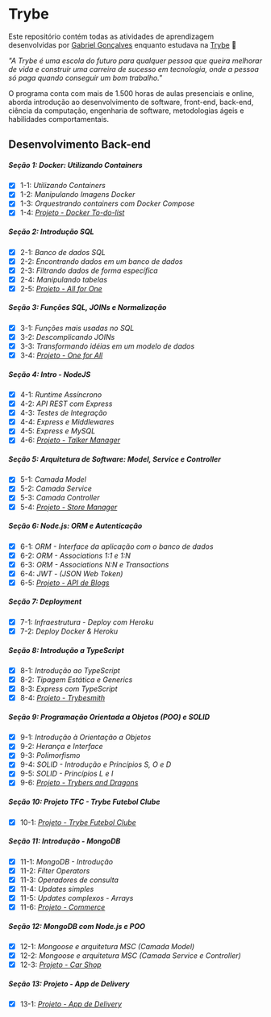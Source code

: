 # Trybe

Este repositório contém todas as atividades de aprendizagem desenvolvidas por [Gabriel Gonçalves](https://www.linkedin.com/in/gabrielraedergoncalves/) enquanto estudava na [Trybe](https://www.betrybe.com/) :rocket:

_"A Trybe é uma escola do futuro para qualquer pessoa que queira melhorar de vida e construir uma carreira de sucesso em tecnologia, onde a pessoa só paga quando conseguir um bom trabalho."_

O programa conta com mais de 1.500 horas de aulas presenciais e online, aborda introdução ao desenvolvimento de software, front-end, back-end, ciência da computação, engenharia de software, metodologias ágeis e habilidades comportamentais.

## Desenvolvimento Back-end

##### Seção 1: Docker: Utilizando Containers

- [X] 1-1: _Utilizando Containers_
- [X] 1-2: _Manipulando Imagens Docker_
- [X] 1-3: _Orquestrando containers com Docker Compose_
- [X] 1-4: _[Projeto - Docker To-do-list](https://github.com/gabrielraeder/back-end-projects/tree/main/docker-todo-list)_

##### Seção 2: Introdução SQL

- [X] 2-1: _Banco de dados SQL_
- [X] 2-2: _Encontrando dados em um banco de dados_
- [X] 2-3: _Filtrando dados de forma específica_
- [X] 2-4: _Manipulando tabelas_
- [X] 2-5: _[Projeto - All for One](https://github.com/gabrielraeder/back-end-projects/tree/main/mysql-all-for-one)_

##### Seção 3: Funções SQL, JOINs e Normalização

- [X] 3-1: _Funções mais usadas no SQL_
- [X] 3-2: _Descomplicando JOINs_
- [X] 3-3: _Transformando idéias em um modelo de dados_
- [X] 3-4: _[Projeto - One for All](https://github.com/gabrielraeder/back-end-projects/tree/main/mysql-one-for-all)_

##### Seção 4: Intro - NodeJS

- [X] 4-1: _Runtime Assíncrono_
- [X] 4-2: _API REST com Express_
- [X] 4-3: _Testes de Integração_
- [X] 4-4: _Express e Middlewares_
- [X] 4-5: _Express e MySQL_
- [X] 4-6: _[Projeto - Talker Manager](https://github.com/gabrielraeder/back-end-projects/tree/main/talker-manager)_

##### Seção 5: Arquitetura de Software: Model, Service e Controller

- [X] 5-1: _Camada Model_
- [X] 5-2: _Camada Service_
- [X] 5-3: _Camada Controller_
- [X] 5-4: _[Projeto - Store Manager](https://github.com/gabrielraeder/back-end-projects/tree/main/store-manager)_

##### Seção 6: Node.js: ORM e Autenticação

- [X] 6-1: _ORM - Interface da aplicação com o banco de dados_
- [X] 6-2: _ORM - Associations 1:1 e 1:N_
- [X] 6-3: _ORM - Associations N:N e Transactions_
- [X] 6-4: _JWT - (JSON Web Token)_
- [X] 6-5: _[Projeto - API de Blogs](https://github.com/gabrielraeder/back-end-projects/tree/main/blogs-api)_

##### Seção 7: Deployment

- [X] 7-1: _Infraestrutura - Deploy com Heroku_
- [X] 7-2: _Deploy Docker & Heroku_

##### Seção 8: Introdução a TypeScript

- [X] 8-1: _Introdução ao TypeScript_
- [X] 8-2: _Tipagem Estática e Generics_
- [X] 8-3: _Express com TypeScript_
- [X] 8-4: _[Projeto - Trybesmith](https://github.com/gabrielraeder/back-end-projects/tree/main/trybesmith)_

##### Seção 9: Programação Orientada a Objetos (POO) e SOLID

- [X] 9-1: _Introdução à Orientação a Objetos_
- [X] 9-2: _Herança e Interface_
- [X] 9-3: _Polimorfismo_
- [X] 9-4: _SOLID - Introdução e Princípios S, O e D_
- [X] 9-5: _SOLID - Princípios L e I_
- [X] 9-6: _[Projeto - Trybers and Dragons](https://github.com/gabrielraeder/back-end-projects/tree/main/trybers-dragons)_

##### Seção 10: Projeto TFC - Trybe Futebol Clube

- [X] 10-1: _[Projeto - Trybe Futebol Clube](https://github.com/gabrielraeder/trybe-futebol-clube)_

##### Seção 11: Introdução - MongoDB

- [X] 11-1: _MongoDB - Introdução_
- [X] 11-2: _Filter Operators_
- [X] 11-3: _Operadores de consulta_
- [X] 11-4: _Updates simples_
- [X] 11-5: _Updates complexos - Arrays_
- [X] 11-6: _[Projeto - Commerce](https://github.com/gabrielraeder/back-end-projects/tree/main/mongodb-commerce)_

##### Seção 12: MongoDB com Node.js e POO

- [X] 12-1: _Mongoose e arquitetura MSC (Camada Model)_
- [X] 12-2: _Mongoose e arquitetura MSC (Camada Service e Controller)_
- [X] 12-3: _[Projeto - Car Shop](https://github.com/gabrielraeder/back-end-projects/tree/main/car-shop)_

##### Seção 13: Projeto - App de Delivery

- [X] 13-1: _[Projeto - App de Delivery](https://github.com/gabrielraeder/Delivery-app)_

